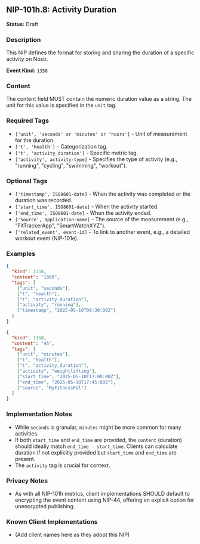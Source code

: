 ## NIP-101h.8: Activity Duration

**Status:** Draft

### Description
This NIP defines the format for storing and sharing the duration of a specific activity on Nostr.

**Event Kind:** `1358`

### Content
The content field MUST contain the numeric duration value as a string. The unit for this value is specified in the `unit` tag.

### Required Tags
- `['unit', 'seconds' or 'minutes' or 'hours']` - Unit of measurement for the duration.
- `['t', 'health']` - Categorization tag.
- `['t', 'activity_duration']` - Specific metric tag.
- `['activity', activity-type]` - Specifies the type of activity (e.g., "running", "cycling", "swimming", "workout").

### Optional Tags
- `['timestamp', ISO8601-date]` - When the activity was completed or the duration was recorded.
- `['start_time', ISO8601-date]` - When the activity started.
- `['end_time', ISO8601-date]` - When the activity ended.
- `['source', application-name]` - The source of the measurement (e.g., "FitTrackerApp", "SmartWatchXYZ").
- `['related_event', event-id]` - To link to another event, e.g., a detailed workout event (NIP-101e).

### Examples
```json
{
  "kind": 1358,
  "content": "1800",
  "tags": [
    ["unit", "seconds"],
    ["t", "health"],
    ["t", "activity_duration"],
    ["activity", "running"],
    ["timestamp", "2025-05-10T09:30:00Z"]
  ]
}
```

```json
{
  "kind": 1358,
  "content": "45",
  "tags": [
    ["unit", "minutes"],
    ["t", "health"],
    ["t", "activity_duration"],
    ["activity", "weightlifting"],
    ["start_time", "2025-05-10T17:00:00Z"],
    ["end_time", "2025-05-10T17:45:00Z"],
    ["source", "MyFitnessPal"]
  ]
}
```

### Implementation Notes
- While `seconds` is granular, `minutes` might be more common for many activities.
- If both `start_time` and `end_time` are provided, the `content` (duration) should ideally match `end_time - start_time`. Clients can calculate duration if not explicitly provided but `start_time` and `end_time` are present.
- The `activity` tag is crucial for context.

### Privacy Notes
- As with all NIP-101h metrics, client implementations SHOULD default to encrypting the event content using NIP-44, offering an explicit option for unencrypted publishing.

### Known Client Implementations
- (Add client names here as they adopt this NIP) 